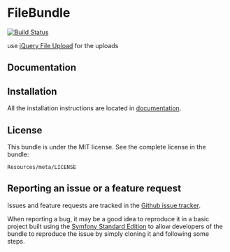 FileBundle
==========
[![Build Status](https://secure.travis-ci.org/4devs/FileBundle.png?branch=master)](http://travis-ci.org/4devs/FileBundle)

use [jQuery File Upload](http://blueimp.github.io/jQuery-File-Upload/) for the uploads

Documentation
-------------

Installation
------------

All the installation instructions are located in [documentation](https://github.com/4devs/FileBundle/blob/master/Resources/doc/index.md).

License
-------

This bundle is under the MIT license. See the complete license in the bundle:

    Resources/meta/LICENSE

Reporting an issue or a feature request
---------------------------------------

Issues and feature requests are tracked in the [Github issue tracker](https://github.com/4devs/FileBundle/issues).

When reporting a bug, it may be a good idea to reproduce it in a basic project
built using the [Symfony Standard Edition](https://github.com/symfony/symfony-standard)
to allow developers of the bundle to reproduce the issue by simply cloning it
and following some steps.
